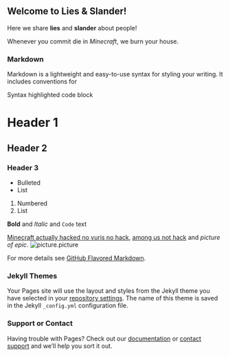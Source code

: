 ## Welcome to Lies & Slander!

Here we share **lies** and **slander** about people!

Whenever you commit die in *Minecraft*, we burn your house.

### Markdown

Markdown is a lightweight and easy-to-use syntax for styling your writing. It includes conventions for

Syntax highlighted code block

# Header 1
## Header 2
### Header 3

- Bulleted
- List

1. Numbered
2. List

**Bold** and _Italic_ and `Code` text

[Minecraft actually hacked no vuris no hack](https://www.minecraft.net/), [among us not hack](https://github.com/shlifedev/AmongUsMemory) and *picture of epic*. ![picture.picture](https://cdn.wccftech.com/wp-content/uploads/2015/03/photo.png)

For more details see [GitHub Flavored Markdown](https://guides.github.com/features/mastering-markdown/).

### Jekyll Themes

Your Pages site will use the layout and styles from the Jekyll theme you have selected in your [repository settings](https://github.com/MortBlox/liesandslander/settings). The name of this theme is saved in the Jekyll `_config.yml` configuration file.

### Support or Contact

Having trouble with Pages? Check out our [documentation](https://docs.github.com/categories/github-pages-basics/) or [contact support](https://github.com/contact) and we’ll help you sort it out.
